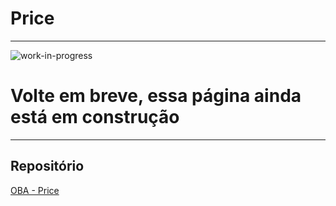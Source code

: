 # Price
___
![work-in-progress](https://blog.acelerato.com/wp-content/uploads/2018/08/wip.jpg)
# Volte em breve, essa página ainda está em construção
___
## Repositório

[OBA - Price](https://github.com/ObaHortifrutiDeveloper/oba.price)
